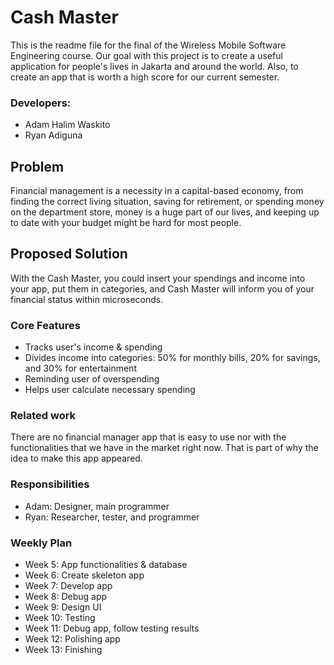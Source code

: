 # Cash Master

This is the readme file for the final of the Wireless Mobile Software Engineering course. Our goal with this project is to create a useful application for people's lives in Jakarta and around the world. Also, to create an app that is worth a high score for our current semester.

### Developers:
* Adam Halim Waskito
* Ryan Adiguna

## Problem

Financial management is a necessity in a capital-based economy, from finding the correct living situation, saving for retirement, or spending money on the department store, money is a huge part of our lives, and keeping up to date with your budget might be hard for most people.

## Proposed Solution

With the Cash Master, you could insert your spendings and income into your app, put them in categories, and Cash Master will inform you of your financial status within microseconds.

### Core Features

* Tracks user's income & spending
* Divides income into categories: 50% for monthly bills, 20% for savings, and 30% for entertainment
* Reminding user of overspending
* Helps user calculate necessary spending

### Related work

There are no financial manager app that is easy to use nor with the functionalities that we have in the market right now. That is part of why the idea to make this app appeared.

### Responsibilities

* Adam: Designer, main programmer
* Ryan: Researcher, tester, and programmer

### Weekly Plan

* Week 5: App functionalities & database
* Week 6: Create skeleton app
* Week 7: Develop app
* Week 8: Debug app
* Week 9: Design UI
* Week 10: Testing
* Week 11: Debug app, follow testing results
* Week 12: Polishing app
* Week 13: Finishing
